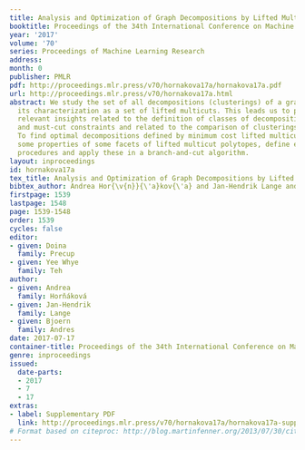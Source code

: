 ```yaml
---
title: Analysis and Optimization of Graph Decompositions by Lifted Multicuts
booktitle: Proceedings of the 34th International Conference on Machine Learning
year: '2017'
volume: '70'
series: Proceedings of Machine Learning Research
address: 
month: 0
publisher: PMLR
pdf: http://proceedings.mlr.press/v70/hornakova17a/hornakova17a.pdf
url: http://proceedings.mlr.press/v70/hornakova17a.html
abstract: We study the set of all decompositions (clusterings) of a graph through
  its characterization as a set of lifted multicuts. This leads us to practically
  relevant insights related to the definition of classes of decompositions by must-join
  and must-cut constraints and related to the comparison of clusterings by metrics.
  To find optimal decompositions defined by minimum cost lifted multicuts, we establish
  some properties of some facets of lifted multicut polytopes, define efficient separation
  procedures and apply these in a branch-and-cut algorithm.
layout: inproceedings
id: hornakova17a
tex_title: Analysis and Optimization of Graph Decompositions by Lifted Multicuts
bibtex_author: Andrea Hor{\v{n}}{\'a}kov{\'a} and Jan-Hendrik Lange and Bjoern Andres
firstpage: 1539
lastpage: 1548
page: 1539-1548
order: 1539
cycles: false
editor:
- given: Doina
  family: Precup
- given: Yee Whye
  family: Teh
author:
- given: Andrea
  family: Horňáková
- given: Jan-Hendrik
  family: Lange
- given: Bjoern
  family: Andres
date: 2017-07-17
container-title: Proceedings of the 34th International Conference on Machine Learning
genre: inproceedings
issued:
  date-parts:
  - 2017
  - 7
  - 17
extras:
- label: Supplementary PDF
  link: http://proceedings.mlr.press/v70/hornakova17a/hornakova17a-supp.pdf
# Format based on citeproc: http://blog.martinfenner.org/2013/07/30/citeproc-yaml-for-bibliographies/
---
```

